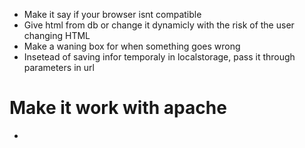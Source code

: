- Make it say if your browser isnt compatible
- Give html from db or change it dynamicly with the risk of the user changing HTML
- Make a waning box for when something goes wrong
- Insetead of saving infor temporaly in localstorage, pass it through parameters in url


# Make it work with apache
 - 
